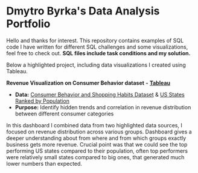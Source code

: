 # Dmytro Byrka's Data Analysis Portfolio
Hello and thanks for interest. This repository contains examples of SQL code I have written for different SQL challenges and some visualizations, feel free to check out. 
**SQL files include task conditions and my solution.**

Below a highlighted project, including data visualizations I created using Tableau.

**Revenue Visualization on Consumer Behavior dataset** **-** [**Tableau**](https://public.tableau.com/views/RevenueAnalysis_17448916137280/Edition1_0?:language=en-GB&:sid=&:redirect=auth&:display_count=n&:origin=viz_share_link) 

  - **Data:** [Consumer Behavior and Shopping Habits Dataset](https://www.kaggle.com/datasets/zeesolver/consumer-behavior-and-shopping-habits-dataset) & [US States Ranked by Population](https://www.kaggle.com/datasets/dataanalyst001/us-states-ranked-by-population-2024)
  - **Purpose:** Identify hidden trends and correlation in revenue distribution between different consumer categories 

In this dashboard I combined data from two highlighted data sources, I focused on revenue distribution across various groups. Dashboard gives a deeper understanding about from where and from which groups exactly business gets more revenue. Crucial point was that we could see the top performing US states compared to their population, often top performers were relatively small states compared to big ones, that generated much lower numbers than expected. 
